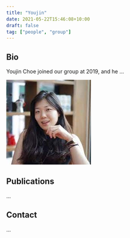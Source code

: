 ```yaml
---
title: "Youjin"
date: 2021-05-22T15:46:08+10:00
draft: false
tag: ["people", "group"]
---
```


## Bio
Youjin Choe joined our group at 2019, and he ...

![profile](/images/people/youjin.jpg)

## Publications
...


## Contact
...
